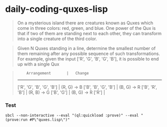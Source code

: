 # daily-coding-quxes-lisp

> On a mysterious island there are creatures known as Quxes which come in three colors: red, green, and blue.
> One power of the Qux is that if two of them are standing next to each other, they can transform into a single
> creature of the third color.

> Given N Quxes standing in a line, determine the smallest number of them remaining after any possible sequence of such transformations.
> For example, given the input ['R', 'G', 'B', 'G', 'B'], it is possible to end up with a single Qux

>         Arrangement       |   Change
> ----------------------------------------
> ['R', 'G', 'B', 'G', 'B'] | (R, G) -> B
> ['B', 'B', 'G', 'B']      | (B, G) -> R
> ['B', 'R', 'B']           | (R, B) -> G
> ['B', 'G']                | (B, G) -> R
> ['R']                     |

### Test

    sbcl --non-interactive --eval "(ql:quickload :prove)" --eval "(prove:run #P\"quxes.lisp\")"